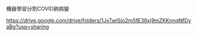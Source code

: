 機器學習分割COVID肺病變

https://drive.google.com/drive/folders/1JxTwlSio2m5fE36xj9mZKKnnqNfDyaBg?usp=sharing
